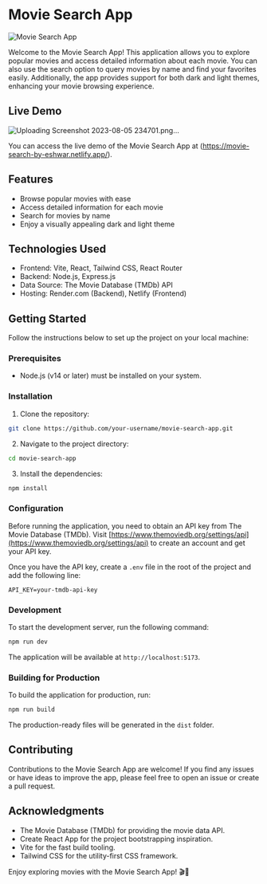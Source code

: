 # Movie Search App

![Movie Search App](<img width="1080" alt="Screenshot 2023-08-05 234701" src="https://github.com/eshwar120/Movie-Search-Application/assets/125289759/1f99b2d4-02c0-45a8-925c-623bd7eb97aa">)

Welcome to the Movie Search App! This application allows you to explore popular movies and access detailed information about each movie. You can also use the search option to query movies by name and find your favorites easily. Additionally, the app provides support for both dark and light themes, enhancing your movie browsing experience.

## Live Demo
![Uploading Screenshot 2023-08-05 234701.png…](<img width="1066" alt="Screenshot 2023-08-05 235011" src="https://github.com/eshwar120/Movie-Search-Application/assets/125289759/b19efbea-cdd0-4066-bdb4-f27558ca545f">
)

You can access the live demo of the Movie Search App at (https://movie-search-by-eshwar.netlify.app/).

## Features

- Browse popular movies with ease
- Access detailed information for each movie
- Search for movies by name
- Enjoy a visually appealing dark and light theme

## Technologies Used

- Frontend: Vite, React, Tailwind CSS, React Router
- Backend: Node.js, Express.js
- Data Source: The Movie Database (TMDb) API
- Hosting: Render.com (Backend), Netlify (Frontend)

## Getting Started

Follow the instructions below to set up the project on your local machine:

### Prerequisites

- Node.js (v14 or later) must be installed on your system.

### Installation

1. Clone the repository:

```bash
git clone https://github.com/your-username/movie-search-app.git
```

2. Navigate to the project directory:

```bash
cd movie-search-app
```

3. Install the dependencies:

```bash
npm install
```

### Configuration

Before running the application, you need to obtain an API key from The Movie Database (TMDb). Visit [https://www.themoviedb.org/settings/api](https://www.themoviedb.org/settings/api) to create an account and get your API key.

Once you have the API key, create a `.env` file in the root of the project and add the following line:

```
API_KEY=your-tmdb-api-key
```

### Development

To start the development server, run the following command:

```bash
npm run dev
```

The application will be available at `http://localhost:5173`.

### Building for Production

To build the application for production, run:

```bash
npm run build
```

The production-ready files will be generated in the `dist` folder.

## Contributing

Contributions to the Movie Search App are welcome! If you find any issues or have ideas to improve the app, please feel free to open an issue or create a pull request.

## Acknowledgments

- The Movie Database (TMDb) for providing the movie data API.
- Create React App for the project bootstrapping inspiration.
- Vite for the fast build tooling.
- Tailwind CSS for the utility-first CSS framework.

Enjoy exploring movies with the Movie Search App! 🎬🍿
